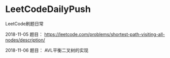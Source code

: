 # LeetCodeDailyPush
LeetCode刷题日常

2018-11-05 题目：
  https://leetcode.com/problems/shortest-path-visiting-all-nodes/description/


2018-11-06 题目：
  AVL平衡二叉树的实现
